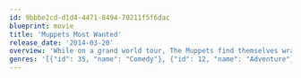 ```yaml
---
id: 9bbbe2cd-d1d4-4471-8494-70211f5f6dac
blueprint: movie
title: 'Muppets Most Wanted'
release_date: '2014-03-20'
overview: 'While on a grand world tour, The Muppets find themselves wrapped into an European jewel-heist caper headed by a Kermit the Frog look-alike and his dastardly sidekick.'
genres: '[{"id": 35, "name": "Comedy"}, {"id": 12, "name": "Adventure"}, {"id": 80, "name": "Crime"}, {"id": 10751, "name": "Family"}]'
---
```

